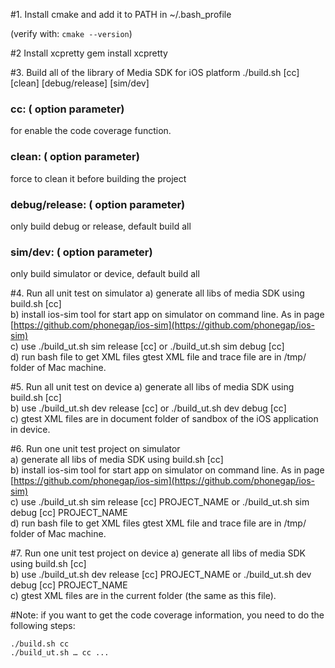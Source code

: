 #1. Install cmake and add it to PATH in ~/.bash_profile 

(verify with: `cmake --version`)  

#2 Install xcpretty 
    gem install xcpretty

#3. Build all of the library of Media SDK for iOS platform 
    ./build.sh [cc] [clean] [debug/release] [sim/dev]
    
### cc: ( option parameter)  
  for enable the  code coverage function.  
   
### clean: ( option parameter)  
  force to clean it before building the project  
   
### debug/release:  ( option parameter)  
  only build debug or release, default build all  
    
### sim/dev: ( option parameter)  
  only build simulator or device, default build all  

#4. Run all unit test on simulator 
 a) generate all libs of media SDK using build.sh [cc]  
 b) install ios-sim tool for start app on simulator on command line. As in page [https://github.com/phonegap/ios-sim](https://github.com/phonegap/ios-sim)   
 c) use ./build_ut.sh sim release [cc] or ./build_ut.sh sim debug [cc]  
 d) run bash file to get XML files gtest XML file and trace file are in /tmp/ folder of Mac machine.  

#5. Run all unit test on device 
 a) generate all libs of media SDK using build.sh [cc]  
 b) use ./build_ut.sh dev release [cc] or ./build_ut.sh dev debug [cc]  
 c) gtest XML files are in document folder of sandbox of the iOS application in device.  

#6. Run one unit test project on simulator   
 a) generate all libs of media SDK using build.sh [cc]  
 b) install ios-sim tool for start app on simulator on command line. As in page [https://github.com/phonegap/ios-sim](https://github.com/phonegap/ios-sim)   
 c) use ./build_ut.sh sim release [cc] PROJECT_NAME or ./build_ut.sh sim debug [cc] PROJECT_NAME  
 d) run bash file to get XML files gtest XML file and trace file are in /tmp/ folder of Mac machine.  

#7. Run one unit test project on device 
 a) generate all libs of media SDK using build.sh [cc]  
 b) use ./build_ut.sh dev release [cc] PROJECT_NAME or ./build_ut.sh dev debug [cc] PROJECT_NAME  
 c) gtest XML files are in the current folder (the same as this file). 

#Note: 
if you want to get the code coverage information, you need to do the following steps:   
        
    ./build.sh cc
    ./build_ut.sh … cc ...
      
